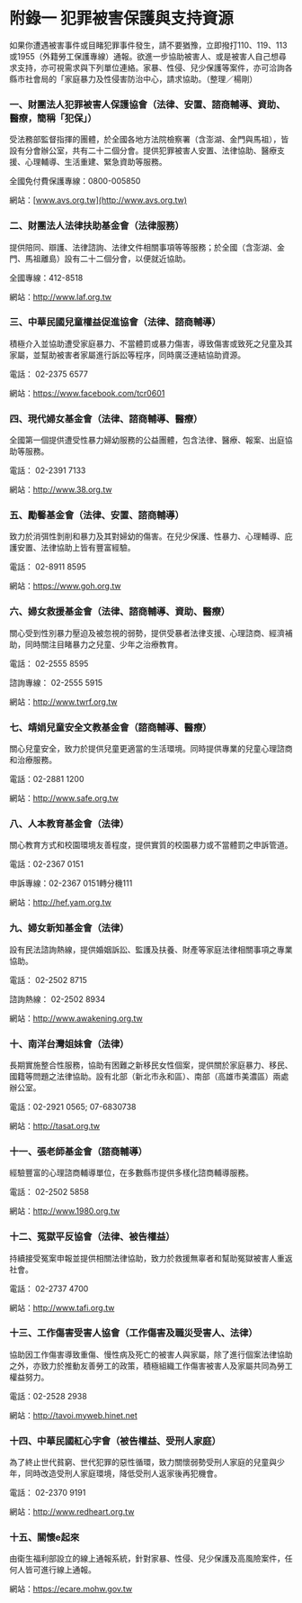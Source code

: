 # 附錄一 犯罪被害保護與支持資源

如果你遭遇被害事件或目睹犯罪事件發生，請不要猶豫，立即撥打110、119、113
或1955（外籍勞工保護專線）通報。欲進一步協助被害人、或是被害人自己想尋求支持，亦可視需求與下列單位連絡。家暴、性侵、兒少保護等案件，亦可洽詢各縣市社會局的「家庭暴力及性侵害防治中心­，請求協助。（整理／楊剛）

### 一、財團法人犯罪被害人保護協會（法律、安置、諮商輔導、資助、醫療，簡稱「犯保」）

受法務部監督指揮的團體，於全國各地方法院檢察署（含澎湖、金門與馬祖），皆設有分會辦公室，共有二十二個分會。提供犯罪被害人安置、法律協助、醫療支援、心理輔導、生活重建、緊急資助等服務。

全國免付費保護專線：0800-005850

網站：[www.avs.org.tw](http://www.avs.org.tw)

### 二、財團法人法律扶助基金會（法律服務）

提供陪同、辯護、法律諮詢、法律文件相關事項等等服務；於全國（含澎湖、金門、馬祖離島）設有二十二個分會，以便就近協助。

全國專線：412-8518

網站：http://www.laf.org.tw

### 三、中華民國兒童權益促進協會（法律、諮商輔導）

積極介入並協助遭受家庭暴力、不當體罰或暴力傷害，導致傷害或致死之兒童及其家屬，並幫助被害者家屬進行訴訟等程序，同時廣泛連結協助資源。

電話： 02-2375 6577

網站：<https://www.facebook.com/tcr0601>

### 四、現代婦女基金會（法律、諮商輔導、醫療）

全國第一個提供遭受性暴力婦幼服務的公益團體，包含法律、醫療、報案、出庭協助等服務。

電話： 02-2391 7133

網站：http://www.38.org.tw

### 五、勵馨基金會（法律、安置、諮商輔導）

致力於消弭性剝削和暴力及其對婦幼的傷害。在兒少保護、性暴力、心理輔導、庇護安置、法律協助上皆有豐富經驗。

電話： 02-8911 8595

網站：https://www.goh.org.tw

### 六、婦女救援基金會（法律、諮商輔導、資助、醫療）

關心受到性別暴力壓迫及被忽視的弱勢，提供受暴者法律支援、心理諮商、經濟補助，同時關注目睹暴力之兒童、少年之治療教育。

電話： 02-2555 8595

諮詢專線： 02-2555 5915

網站：http://www.twrf.org.tw

### 七、靖娟兒童安全文教基金會（諮商輔導、醫療）

關心兒童安全，致力於提供兒童更適當的生活環境。同時提供專業的兒童心理諮商和治療服務。

電話：02-2881 1200

網站：http://www.safe.org.tw

### 八、人本教育基金會（法律）

關心教育方式和校園環境友善程度，提供實質的校園暴力或不當體罰之申訴管道。

電話：02-2367 0151

申訴專線：02-2367 0151轉分機111

網站：http://hef.yam.org.tw

### 九、婦女新知基金會（法律）

設有民法諮詢熱線，提供婚姻訴訟、監護及扶養、財產等家庭法律相關事項之專業協助。

電話： 02-2502 8715

諮詢熱線： 02-2502 8934

網站：http://www.awakening.org.tw

### 十、南洋台灣姐妹會（法律）

長期實施整合性服務，協助有困難之新移民女性個案，提供關於家庭暴力、移民、國籍等問題之法律協助。設有北部（新北市永和區）、南部（高雄市美濃區）兩處辦公室。

電話：02-2921 0565; 07-6830738

網站：http://tasat.org.tw

### 十一、張老師基金會（諮商輔導）

經驗豐富的心理諮商輔導單位，在多數縣市提供多樣化諮商輔導服務。

電話： 02-2502 5858

網站：http://www.1980.org.tw

### 十二、冤獄平反協會（法律、被告權益）

持續接受冤案申報並提供相關法律協助，致力於救援無辜者和幫助冤獄被害人重返社會。

電話： 02-2737 4700

網站：http://www.tafi.org.tw

### 十三、工作傷害受害人協會（工作傷害及職災受害人、法律）

協助因工作傷害導致重傷、慢性病及死亡的被害人與家屬，除了進行個案法律協助之外，亦致力於推動友善勞工的政策，積極組織工作傷害被害人及家屬共同為勞工權益努力。

電話：02-2528 2938

網站：http://tavoi.myweb.hinet.net

### 十四、中華民國紅心字會（被告權益、受刑人家庭）

為了終止世代貧窮、世代犯罪的惡性循環，致力關懷弱勢受刑人家庭的兒童與少年，同時改造受刑人家庭環境，降低受刑人返家後再犯機會。

電話： 02-2370 9191

網站：http://www.redheart.org.tw

### 十五、關懷e起來

由衛生福利部設立的線上通報系統，針對家暴、性侵、兒少保護及高風險案件，任何人皆可進行線上通報。

網站：https://ecare.mohw.gov.tw
